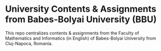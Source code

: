 # University Contents & Assignments from Babes-Bolyai University (BBU)

This repo centralizes contents & assignments from the Faculty of Mathematics and Informatics (in English) of Babes-Bolyai University from Cluj-Napoca, Romania.

